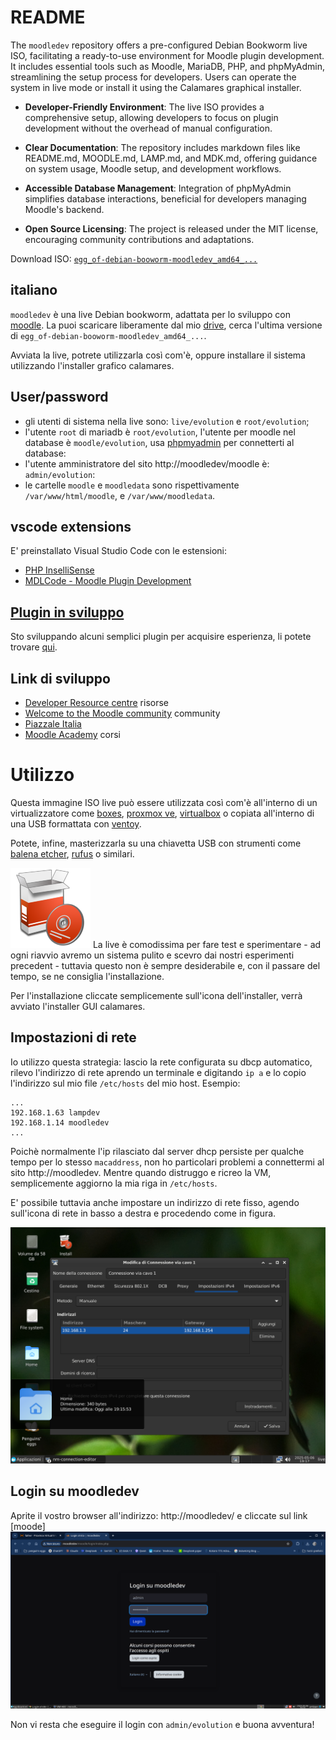 # README

The `moodledev` repository offers a pre-configured Debian Bookworm live ISO, facilitating a ready-to-use environment for Moodle plugin development. It includes essential tools such as Moodle, MariaDB, PHP, and phpMyAdmin, streamlining the setup process for developers. Users can operate the system in live mode or install it using the Calamares graphical installer.

* **Developer-Friendly Environment**: The live ISO provides a comprehensive setup, allowing developers to focus on plugin development without the overhead of manual configuration.

* **Clear Documentation**: The repository includes markdown files like README.md, MOODLE.md, LAMP.md, and MDK.md, offering guidance on system usage, Moodle setup, and development workflows.

* **Accessible Database Management**: Integration of phpMyAdmin simplifies database interactions, beneficial for developers managing Moodle's backend.

* **Open Source Licensing**: The project is released under the MIT license, encouraging community contributions and adaptations.

Download ISO: [`egg_of-debian-booworm-moodledev_amd64_...`](https://drive.google.com/drive/folders/18QIqicyecLMuU1Zmb2E039gWawzZuy3e?dmr=1&ec=wgc-drive-globalnav-goto)

## italiano
`moodledev` è una live Debian bookworm, adattata per lo sviluppo con [moodle](./MOODLE.md). La puoi scaricare liberamente dal mio [drive](https://drive.google.com/drive/folders/18QIqicyecLMuU1Zmb2E039gWawzZuy3e?dmr=1&ec=wgc-drive-globalnav-goto), cerca l'ultima versione di `egg_of-debian-booworm-moodledev_amd64_...`.

Avviata la live, potrete utilizzarla così com'è, oppure installare il sistema utilizzando l'installer grafico calamares.

## User/password
* gli utenti di sistema nella live sono: `live/evolution` e `root/evolution`;
* l'utente `root` di mariadb è `root/evolution`, l'utente per moodle nel database è `moodle/evolution`, usa [phpmyadmin](http://moodledev/phpmyadmin) per connetterti al database:
* l'utente amministratore del sito http://moodledev/moodle è: `admin/evolution`:
* le cartelle `moodle` e `moodledata` sono rispettivamente `/var/www/html/moodle`, e `/var/www/moodledata`.

## vscode extensions
E' preinstallato Visual Studio Code con le estensioni: 
* [PHP InselliSense](https://marketplace.visualstudio.com/items?itemName=zobo.php-intellisense)
* [MDLCode - Moodle Plugin Development](https://marketplace.visualstudio.com/items?itemName=LMSCloud.mdlcode)

## [Plugin in sviluppo](https://github.com/pieroproietti?tab=repositories&q=moodle-&type=&language=&sort=)
Sto sviluppando alcuni semplici plugin per acquisire esperienza, li potete trovare [qui](https://github.com/pieroproietti?tab=repositories&q=moodle-&type=&language=&sort=).

## Link di sviluppo 
* [Developer Resource centre](https://moodledev.io/) risorse
* [Welcome to the Moodle community](https://moodle.org/) community
* [Piazzale Italia](https://moodle.org/mod/forum/view.php?id=956)
* [Moodle Academy](https://moodle.academy/) corsi

# Utilizzo
Questa immagine ISO live può essere utilizzata così com'è all'interno di un virtualizzatore come [boxes](https://apps.gnome.org/en/Boxes/), [proxmox ve](https://pve.proxmox.com/wiki/Main_Page), [virtualbox](https://www.virtualbox.org/) o copiata all'interno di una USB formattata con [ventoy](https://www.ventoy.net/en/index.html).

Potete, infine, masterizzarla su una chiavetta USB con strumenti come [balena etcher](https://etcher.balena.io/), [rufus](https://rufus.ie/it/) o similari.


![](./img/install-system.png)
La live è comodissima per fare test e sperimentare - ad ogni riavvio avremo un sistema pulito e scevro dai nostri esperimenti precedent - tuttavia  questo non è sempre desiderabile e, con il passare del tempo, se ne consiglia l'installazione.

Per l'installazione cliccate semplicemente sull'icona dell'installer, verrà avviato l'installer GUI calamares.

## Impostazioni di rete
Io utilizzo questa strategia: lascio la rete configurata su dbcp automatico, rilevo l'indirizzo di rete aprendo un terminale e digitando `ip a` e lo copio l'indirizzo sul mio file `/etc/hosts` del mio host. Esempio:
```
...
192.168.1.63 lampdev
192.168.1.14 moodledev
...
```
Poichè normalmente l'ip rilasciato dal server dhcp persiste per qualche tempo per lo stesso `macaddress`, non ho particolari problemi a connettermi al sito http://moodledev. Mentre quando distruggo e ricreo la VM, semplicemente aggiorno la mia riga in `/etc/hosts`.

E' possibile tuttavia anche impostare un indirizzo di rete fisso, agendo sull'icona di rete in basso a destra e procedendo come in figura.

![](./img/configura-rete.png)


## Login su moodledev
Aprite il vostro browser all'indirizzo: http://moodledev/ e cliccate sul link [moode]
![](./img/moodledev-login.png)

Non vi resta che eseguire il login con `admin/evolution` e buona avventura!

